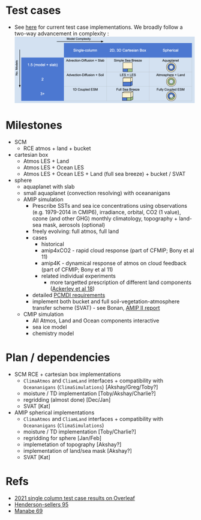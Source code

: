 # **Test cases**
- See [here](/Users/lenka/ClimaCoupler.jl/experiments/ClimaCore/README.md) for current test case implementations. We broadly follow a two-way advancement in complexity
:
![](figures/testcase_hierarchy.png)

# Milestones
- SCM
    - RCE atmos + land + bucket
- cartesian box
    - Atmos LES + Land
    - Atmos LES + Ocean LES
    - Atmos LES + Ocean LES + Land (full sea breeze) + bucket / SVAT
- sphere
    - aquaplanet with slab
    - small aquaplanet (convection resolving) with oceananigans
    - AMIP simulation
        - Prescribe SSTs and sea ice concentrations using observations (e.g. 1979-2014 in CMIP6), irradiance, orbital, CO2 (1 value), ozone (and other GHG) monthly climatology, topography + land-sea mask, aerosols (optional) 
        - freely evolving: full atmos, full land
        - cases
            - historical
            - amip4xCO2 - rapid cloud response (part of CFMIP; Bony et al 11)
            - amip4K - dynamical response of atmos on cloud feedback (part of CFMIP; Bony et al 11)
            - related individual experiments
                - more targetted prescription of different land components ([Ackerley et al 18](https://gmd.copernicus.org/articles/11/3865/2018/))
        - detailed [PCMDI requirements](https://pcmdi.llnl.gov/mips/amip/requirements.html)
        - implement both bucket and full soil-vegetation-atmosphere transfer scheme (SVAT) - see Bonan, [AMIP II report](https://pcmdi.github.io/mips/amip/DIAGSUBS/sp12.html#Henderson-Sellers%20et%20al.%201995)
    - CMIP simulation
        - All Atmos, Land and Ocean components interactive
        - sea ice model
        - chemistry model

# Plan / dependencies
- SCM RCE + cartesian box implementations
    - `ClimaAtmos` and `CliamLand` interfaces + compatibility with `Oceananigans` (`ClimaSimulations`) [Akshay/Greg/Toby?]
    - moisture / TD implementation [Toby/Akshay/Charlie?]
    - regridding (almost done) [Dec/Jan]
    - SVAT [Kat]
- AMIP spherical implementations 
    - `ClimaAtmos` and `CliamLand` interfaces + compatibility with `Oceananigans` (`ClimaSimulations`)
    - moisture / TD implementation [Toby/Charlie?]
    - regridding for sphere [Jan/Feb]
    - implemetation of topography [Akshay?]
    - implementation of land/sea mask [Akshay?]
    - SVAT [Kat]


# Refs
- [2021 single column test case results on Overleaf](https://www.overleaf.com/read/bgfmhgtncpws) 
- [Henderson-sellers 95](https://journals.ametsoc.org/view/journals/clim/8/5/1520-0442_1995_008_1043_asemtl_2_0_co_2.xml?tab_body=pdf)
- [Manabe 69](https://journals.ametsoc.org/view/journals/mwre/97/11/1520-0493_1969_097_0775_catoc_2_3_co_2.xml)
